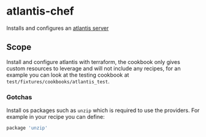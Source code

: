 # atlantis-chef
Installs and configures an [atlantis server](https://www.runatlantis.io)

## Scope

Install and configure atlantis with terraform, the cookbook only gives custom resources to leverage and will not include any recipes, for an example you can look at the testing cookbook at `test/fixtures/cookbooks/atlantis_test`.

### Gotchas

Install os packages such as `unzip` which is required to use the providers. For example in your recipe you can define:
```ruby
package 'unzip'
```
